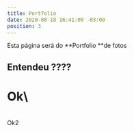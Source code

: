 ```yaml
---
title: Portfolio
date: 2020-08-18 16:41:00 -03:00
position: 3
---
```


Esta página será do \*\*Portfolio \*\*de fotos

## Entendeu ????

# Ok\
\
Ok2